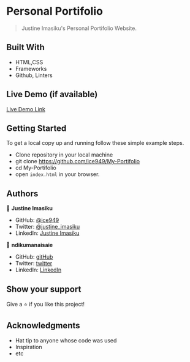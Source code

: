 
# Personal Portifolio

> Justine Imasiku's Personal Portifolio Website.


## Built With

- HTML,CSS
- Frameworks
- Github, Linters

## Live Demo (if available)

[Live Demo Link](https://ice949.github.io/My-Portifolio/)

## Getting Started

To get a local copy up and running follow these simple example steps.

- Clone repository in your local machine 
- git clone https://github.com/ice949/My-Portifolio
- cd My-Portifolio
- open `index.html` in your browser.




## Authors

👤 **Justine Imasiku**

- GitHub: [@ice949](https://github.com/ice949)
- Twitter: [@justine_imasiku](https://twitter.com/justine_imasiku )
- LinkedIn: [Justine Imasiku](https://www.linkedin.com/in/justine-imasiku-7a25881a5/)

👤 **ndikumanaisaie**

- GitHub: [gitHub](https://github.com/ndikumanaisaie)
- Twitter: [twitter](https://twitter.com/Ndikuma38670724) 
- LinkedIn: [LinkedIn](https://www.linkedin.com/in/ndikumana-isaie-21166273/) 
## Show your support

Give a ⭐️ if you like this project!

## Acknowledgments

- Hat tip to anyone whose code was used
- Inspiration
- etc
